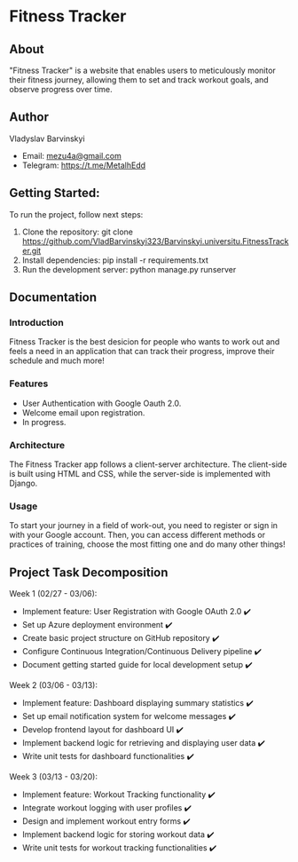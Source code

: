 # Fitness Tracker

## About
"Fitness Tracker" is a website that enables users to meticulously monitor their fitness journey, allowing them to set and track workout goals, and observe progress over time.

## Author
Vladyslav Barvinskyi
- Email: mezu4a@gmail.com
- Telegram: https://t.me/MetalhEdd

## Getting Started:
To run the project, follow next steps:

1. Clone the repository: git clone https://github.com/VladBarvinskyi323/Barvinskyi.universitu.FitnessTracker.git
2. Install dependencies: pip install -r requirements.txt
3. Run the development server: python manage.py runserver


## Documentation
### Introduction
Fitness Tracker is the best desicion for people who wants to work out and feels a need in an application that can track their progress, improve their schedule and much more!

### Features
- User Authentication with Google Oauth 2.0.
- Welcome email upon registration.
- In progress.

### Architecture
The Fitness Tracker app follows a client-server architecture. The client-side is built using HTML and CSS, while the server-side is implemented with Django.

### Usage
To start your journey in a field of work-out, you need to register or sign in with your Google account. Then, you can access different methods or practices of training, choose the most fitting one and do many other things!

## Project Task Decomposition
Week 1 (02/27 - 03/06):
- Implement feature: User Registration with Google OAuth 2.0 ✔️
- Set up Azure deployment environment ✔️
- Create basic project structure on GitHub repository ✔️
- Configure Continuous Integration/Continuous Delivery pipeline ✔️
- Document getting started guide for local development setup ✔️

Week 2 (03/06 - 03/13):
- Implement feature: Dashboard displaying summary statistics ✔️
- Set up email notification system for welcome messages ✔️
- Develop frontend layout for dashboard UI ✔️
- Implement backend logic for retrieving and displaying user data ✔️
- Write unit tests for dashboard functionalities ✔️

Week 3 (03/13 - 03/20):
- Implement feature: Workout Tracking functionality ✔️
- Integrate workout logging with user profiles ✔️
- Design and implement workout entry forms ✔️
- Implement backend logic for storing workout data ✔️
- Write unit tests for workout tracking functionalities ✔️
